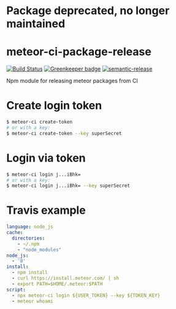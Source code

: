 # Package deprecated, no longer maintained

# meteor-ci-package-release

[![Build Status](https://travis-ci.org/raix/meteor-ci-package-release.svg?branch=master)](https://travis-ci.org/raix/meteor-ci-package-release)
[![Greenkeeper badge](https://badges.greenkeeper.io/raix/meteor-ci-package-release.svg)](https://greenkeeper.io/)
[![semantic-release](https://img.shields.io/badge/%20%20%F0%9F%93%A6%F0%9F%9A%80-semantic--release-e10079.svg)](https://github.com/semantic-release/semantic-release)

Npm module for releasing meteor packages from CI

# Create login token

```bash
$ meteor-ci create-token
# or with a key:
$ meteor-ci create-token --key superSecret
```

# Login via token

```bash
$ meteor-ci login j...iBhk=
# or with a key:
$ meteor-ci login j...iBhk= --key superSecret
```

# Travis example
```yaml
language: node_js
cache:
  directories:
    - ~/.npm
    - "node_modules"
node_js:
  - '8'
install:
  - npm install
  - curl https://install.meteor.com/ | sh
  - export PATH=$HOME/.meteor:$PATH
script:
  - npx meteor-ci login ${USER_TOKEN} --key ${TOKEN_KEY}
  - meteor whoami
```
